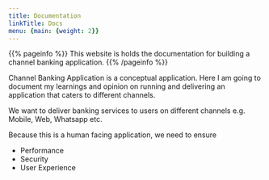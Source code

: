 ```yaml
---
title: Documentation
linkTitle: Docs
menu: {main: {weight: 2}}
---
```


{{% pageinfo %}}
This website is holds the documentation for building a channel banking application.
{{% /pageinfo %}}

Channel Banking Application is a conceptual application. Here I am going to document my learnings and opinion on running and delivering an application that caters to different channels.

We want to deliver banking services to users on different channels e.g. Mobile, Web, Whatsapp etc.

Because this is a human facing application, we need to ensure
- Performance
- Security
- User Experience
